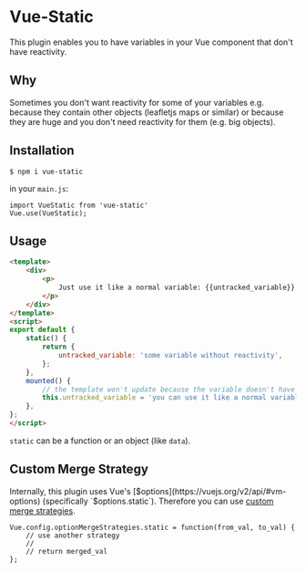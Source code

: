 # Vue-Static

This plugin enables you to have variables in your Vue component that don't have reactivity.

## Why

Sometimes you don't want reactivity for some of your variables e.g. because they contain other objects (leafletjs maps or similar) or because they are huge and you don't need reactivity for them (e.g. big objects).

## Installation

```
$ npm i vue-static
```

in your `main.js`:

```
import VueStatic from 'vue-static'
Vue.use(VueStatic);
```


## Usage

```html
<template>
    <div>
        <p>
            Just use it like a normal variable: {{untracked_variable}}
        </p>
    </div>
</template>
<script>
export default {
    static() {
        return {
            untracked_variable: 'some variable without reactivity',
        };
    },
    mounted() {
        // the template won't update because the variable doesn't have reactivity
        this.untracked_variable = 'you can use it like a normal variable';
    },
};
</script>
```

`static` can be a function or an object (like `data`).


## Custom Merge Strategy

Internally, this plugin uses Vue's [$options](https://vuejs.org/v2/api/#vm-options) (specifically `$options.static`). Therefore you can use [custom merge strategies](https://vuejs.org/v2/guide/mixins.html#Custom-Option-Merge-Strategies).

```
Vue.config.optionMergeStrategies.static = function(from_val, to_val) {
    // use another strategy
    //
    // return merged_val
};
```
